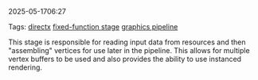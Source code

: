 
2025-05-1706:27

Tags: [directx](directx.md) [fixed-function stage](fixed-function%20stage.md) [graphics pipeline](graphics%20pipeline.md)


This stage is responsible for reading input data from resources and then "assembling" vertices for use later in the pipeline. This allows for multiple vertex buffers to be used and also provides the ability to use instanced rendering. 
